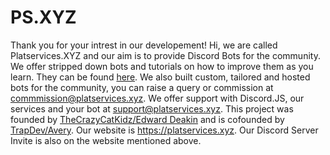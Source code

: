 # PS.XYZ

Thank you for your intrest in our developement!
Hi, we are called Platservices.XYZ and our aim is to provide Discord Bots for the community.
We offer stripped down bots and tutorials on how to improve them as you learn. They can be found [here](https://github.com/PS-XYZ-Developement/Directory).
We also built custom, tailored and hosted bots for the community, you can raise a query or commission at commmission@platservices.xyz.
We offer support with Discord.JS, our services and your bot at support@platservices.xyz.
This project was founded by [TheCrazyCatKidz/Edward Deakin](https://github.com/TheCrazyCatKidz) and is cofounded by [TrapDev/Avery](https://github.com/TRAPD3V).
Our website is https://platservices.xyz.
Our Discord Server Invite is also on the website mentioned above.
